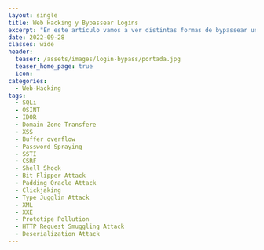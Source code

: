 ```yaml
---
layout: single
title: Web Hacking y Bypassear Logins
excerpt: "En este artículo vamos a ver distintas formas de bypassear un login y otros ataques de web hacking."
date: 2022-09-28
classes: wide
header:
  teaser: /assets/images/login-bypass/portada.jpg
  teaser_home_page: true
  icon: 
categories:
  - Web-Hacking
tags:  
  - SQLi
  - OSINT
  - IDOR
  - Domain Zone Transfere
  - XSS
  - Buffer overflow
  - Password Spraying
  - SSTI
  - CSRF
  - Shell Shock
  - Bit Flipper Attack
  - Padding Oracle Attack
  - Clickjaking
  - Type Jugglin Attack
  - XML
  - XXE
  - Prototipe Pollution
  - HTTP Request Smuggling Attack
  - Deserialization Attack
---
```

